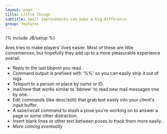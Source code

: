 ```yaml
---
layout: page
title: Little Things
subtitle: Small improvements can make a big difference.
group: features
---
```

{% include JB/setup %}

Ares tries to make players' lives easier.  Most of these are little conveniences, but hopefully they add up to a more pleasurable experience overall.  

* Reply to the last bbpost you read.
* Command output is prefixed with '%%' so you can easily strip it out of logs.
* Teleport to a person or place by name or ID.
* mail/new that works similar to 'bbnew' to read new mail messages one by one.
* Edit commands (like desc/edit) that grab text easily into your client's input buffer.
* A save/recall command to stash a pose you're working on to answer a page or some other distraction.
* Insert blank lines or other text between poses to track them more easily.
* *More coming eventually*